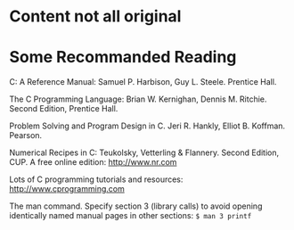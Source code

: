 # Content not all original

# Some Recommanded Reading

C: A Reference Manual: Samuel P. Harbison, Guy L. Steele. Prentice Hall.

The C Programming Language: Brian W. Kernighan, Dennis M. Ritchie. Second Edition, Prentice Hall.

Problem Solving and Program Design in C. Jeri R. Hankly, Elliot B. Koffman. Pearson.

Numerical Recipes in C: Teukolsky, Vetterling & Flannery. Second Edition, CUP. A free online edition: http://www.nr.com

Lots of C programming tutorials and resources: http://www.cprogramming.com

The man command. Specify section 3 (library calls) to avoid opening identically named manual pages in other sections: `$ man 3 printf`
